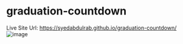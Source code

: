 # graduation-countdown

Live Site Url: https://syedabdulrab.github.io/graduation-countdown/
![image](https://github.com/SyedAbdulrab/graduation-countdown/assets/99114574/1857ff69-e1e7-4f4a-868c-a18c37b86252)
